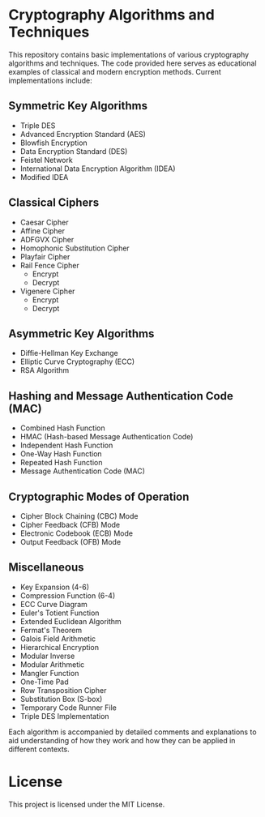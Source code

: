 # Cryptography Algorithms and Techniques
This repository contains basic implementations of various cryptography algorithms and techniques. The code provided here serves as educational examples of classical and modern encryption methods. Current implementations include:

## Symmetric Key Algorithms
- Triple DES
- Advanced Encryption Standard (AES)
- Blowfish Encryption
- Data Encryption Standard (DES)
- Feistel Network
- International Data Encryption Algorithm (IDEA)
- Modified IDEA

## Classical Ciphers
- Caesar Cipher
- Affine Cipher
- ADFGVX Cipher
- Homophonic Substitution Cipher
- Playfair Cipher
- Rail Fence Cipher
  - Encrypt
  - Decrypt
- Vigenere Cipher
  - Encrypt
  - Decrypt

## Asymmetric Key Algorithms
- Diffie-Hellman Key Exchange
- Elliptic Curve Cryptography (ECC)
- RSA Algorithm

## Hashing and Message Authentication Code (MAC)
- Combined Hash Function
- HMAC (Hash-based Message Authentication Code)
- Independent Hash Function
- One-Way Hash Function
- Repeated Hash Function
- Message Authentication Code (MAC)

## Cryptographic Modes of Operation
- Cipher Block Chaining (CBC) Mode
- Cipher Feedback (CFB) Mode
- Electronic Codebook (ECB) Mode
- Output Feedback (OFB) Mode

## Miscellaneous
- Key Expansion (4-6)
- Compression Function (6-4)
- ECC Curve Diagram
- Euler's Totient Function
- Extended Euclidean Algorithm
- Fermat's Theorem
- Galois Field Arithmetic
- Hierarchical Encryption
- Modular Inverse
- Modular Arithmetic
- Mangler Function
- One-Time Pad
- Row Transposition Cipher
- Substitution Box (S-box)
- Temporary Code Runner File
- Triple DES Implementation

Each algorithm is accompanied by detailed comments and explanations to aid understanding of how they work and how they can be applied in different contexts.


# License
This project is licensed under the MIT License.

